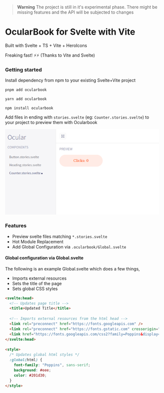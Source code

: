> **Warning**
> The project is still in it's experimental phase. There might be missing features and the API will be subjected to changes

# OcularBook for Svelte with Vite

Built with Svelte + TS + Vite + HeroIcons

Freaking fast! ⚡⚡ (Thanks to Vite and Svelte)

### Getting started

Install dependency from npm to your existing Svelte+Vite project

```
pnpm add ocularbook
```

```
yarn add ocularbook
```

```
npm install ocularbook
```

Add files in ending with `stories.svelte` (eg: `Counter.stories.svelte`) to your project to preview them with Ocularbook

![Screenshot of Ocularbook](docs/screenshot.png)

### Features

- Preview svelte files matching `*.stories.svelte`
- Hot Module Replacement
- Add Global Configuration via `.ocularbook/Global.svelte`

#### Global configuration via Global.svelte

The following is an example Global.svelte which does a few things,

- Imports external resources
- Sets the title of the page
- Sets global CSS styles

```html
<svelte:head>
  <!-- Updates page title -->
  <title>Updated Title</title>

  <!-- Imports external resources from the html head -->
  <link rel="preconnect" href="https://fonts.googleapis.com" />
  <link rel="preconnect" href="https://fonts.gstatic.com" crossorigin="anonymous" />
  <link href="https://fonts.googleapis.com/css2?family=Poppins&display=swap" rel="stylesheet" />
</svelte:head>

<style>
  /* Updates global html styles */
  :global(html) {
    font-family: "Poppins", sans-serif;
    background: #eee;
    color: #201d30;
  }
</style>
```
